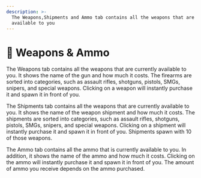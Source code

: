 ```yaml
---
description: >-
  The Weapons,Shipments and Ammo tab contains all the weapons that are currently
  available to you
---
```


# 🔫 Weapons & Ammo

The Weapons tab contains all the weapons that are currently available to you. It shows the name of the gun and how much it costs. The firearms are sorted into categories, such as assault rifles, shotguns, pistols, SMGs, snipers, and special weapons. Clicking on a weapon will instantly purchase it and spawn it in front of you.

The Shipments tab contains all the weapons that are currently available to you. It shows the name of the weapon shipment and how much it costs. The shipments are sorted into categories, such as assault rifles, shotguns, pistols, SMGs, snipers, and special weapons. Clicking on a shipment will instantly purchase it and spawn it in front of you. Shipments spawn with 10 of those weapons.

The Ammo tab contains all the ammo that is currently available to you. In addition, it shows the name of the ammo and how much it costs. Clicking on the ammo will instantly purchase it and spawn it in front of you. The amount of ammo you receive depends on the ammo purchased.

